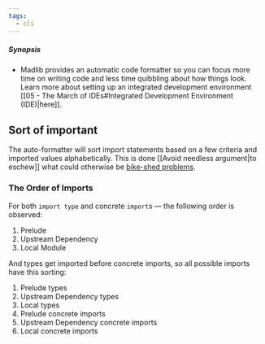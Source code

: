 ```yaml
---
tags:
  - cli
---
```

##### Synopsis
- Madlib provides an automatic code formatter so you can focus more time on writing code and less time quibbling about how things look. Learn more about setting up an integrated development environment [[05 - The March of IDEs#Integrated Development Environment (IDE)|here]].

## Sort of important

The auto-formatter will sort import statements based on a few criteria and imported values alphabetically. This is done [[Avoid needless argument|to eschew]] what could otherwise be [bike-shed problems](https://en.wikipedia.org/wiki/Law_of_triviality).

### The Order of Imports

For both `import type` and concrete `import`s — the following order is observed:  

1. Prelude
2. Upstream Dependency
3. Local Module

And types get imported before concrete imports, so all possible imports have this sorting:

1. Prelude types
2. Upstream Dependency types
3. Local types
4. Prelude concrete imports
5. Upstream Dependency concrete imports
6. Local concrete imports
